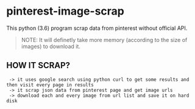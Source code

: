 # pinterest-image-scrap
This python (3.6) program scrap data from pinterest without official API.

>NOTE: It will definetly take more memory (according to the size of images) to download it.

## HOW IT SCRAP?
```
 -> it uses google search using python curl to get some results and then visit every page in results
 -> it scrap json data from pinterest page and get image urls
 -> download each and every image from url list and save it on hard disk
 
 ```
